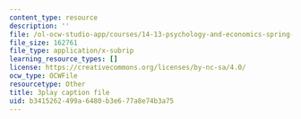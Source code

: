 ```yaml
---
content_type: resource
description: ''
file: /ol-ocw-studio-app/courses/14-13-psychology-and-economics-spring-2020/b3415262499a6480b3e677a8e74b3a75_K7QVIqV2QMk.srt
file_size: 162761
file_type: application/x-subrip
learning_resource_types: []
license: https://creativecommons.org/licenses/by-nc-sa/4.0/
ocw_type: OCWFile
resourcetype: Other
title: 3play caption file
uid: b3415262-499a-6480-b3e6-77a8e74b3a75
---
```

